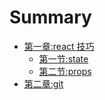 # Summary

- [第一章:react 技巧](./react/index.md)
  - [第一节:state](./react/state.md)
  - [第二节:props](./react/props.md)
- [第二章:git](./git/index.md)
